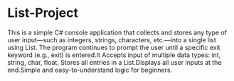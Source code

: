 # List-Project
This is a simple C# console application that collects and stores any type of user input—such as integers, strings, characters, etc.—into a single list using List<object>. The program continues to prompt the user until a specific exit keyword (e.g., exit) is entered.It Accepts input of multiple data types: int, string, char, float,  Stores all entries in a List<object>.Displays all user inputs at the end.Simple and easy-to-understand logic for beginners.
